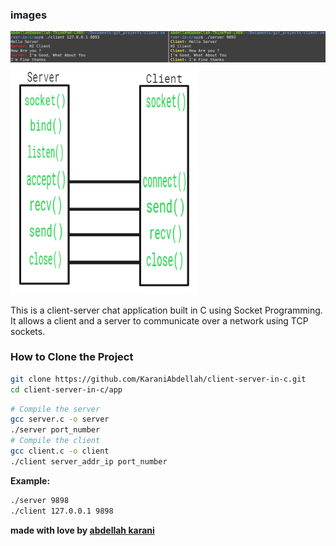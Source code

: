 ### images
<img src="/imgs/client-server.png">
<img src="/imgs/socket2.png">


This is a client-server chat application built in C using Socket Programming. It allows a client and a server to communicate over a network using TCP sockets.

### How to Clone the Project 

``` bash
git clone https://github.com/KaraniAbdellah/client-server-in-c.git
cd client-server-in-c/app
```

``` bash
# Compile the server
gcc server.c -o server
./server port_number 
# Compile the client
gcc client.c -o client
./client server_addr_ip port_number
```

<b>Example: </b>

``` bash
./server 9898
./client 127.0.0.1 9898
```


**made with love by <a href="">abdellah karani</a>**



